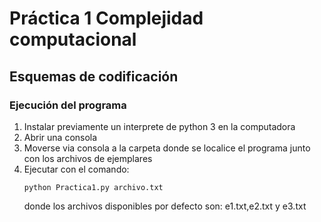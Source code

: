 # Práctica 1 Complejidad computacional

## Esquemas de codificación

### Ejecución del programa

1. Instalar previamente un interprete de python 3 en la computadora
2. Abrir una consola
3. Moverse via consola a la carpeta donde se localice el programa junto con los archivos de ejemplares
4. Ejecutar con el comando: 
   ```
   python Practica1.py archivo.txt 
   
   ```
   donde los archivos disponibles por defecto son: e1.txt,e2.txt y e3.txt
